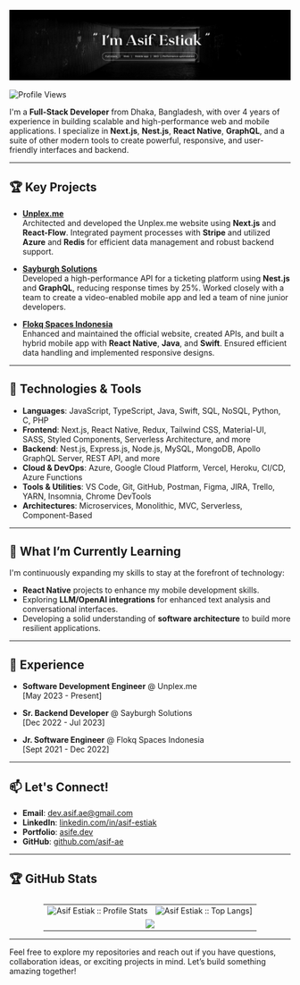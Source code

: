 ![Header](./Asif_Estiak_GitHub_Banner.png)

![Profile Views](https://komarev.com/ghpvc/?username=asif-ae&color=blue)

I'm a **Full-Stack Developer** from Dhaka, Bangladesh, with over 4 years of experience in building scalable and high-performance web and mobile applications. I specialize in **Next.js**, **Nest.js**, **React Native**, **GraphQL**, and a suite of other modern tools to create powerful, responsive, and user-friendly interfaces and backend.

---

## 🏆 Key Projects

- **[Unplex.me](https://unplex.me)**  
  Architected and developed the Unplex.me website using **Next.js** and **React-Flow**. Integrated payment processes with **Stripe** and utilized **Azure** and **Redis** for efficient data management and robust backend support.

- **[Sayburgh Solutions](https://sayburgh.com/)**  
  Developed a high-performance API for a ticketing platform using **Nest.js** and **GraphQL**, reducing response times by 25%. Worked closely with a team to create a video-enabled mobile app and led a team of nine junior developers.

- **[Flokq Spaces Indonesia](https://www.flokq.com/)**  
  Enhanced and maintained the official website, created APIs, and built a hybrid mobile app with **React Native**, **Java**, and **Swift**. Ensured efficient data handling and implemented responsive designs.

---

## 🔧 Technologies & Tools
- **Languages**: JavaScript, TypeScript, Java, Swift, SQL, NoSQL, Python, C, PHP
- **Frontend**: Next.js, React Native, Redux, Tailwind CSS, Material-UI, SASS, Styled Components, Serverless Architecture, and more
- **Backend**: Nest.js, Express.js, Node.js, MySQL, MongoDB, Apollo GraphQL Server, REST API, and more
- **Cloud & DevOps**: Azure, Google Cloud Platform, Vercel, Heroku, CI/CD, Azure Functions
- **Tools & Utilities**: VS Code, Git, GitHub, Postman, Figma, JIRA, Trello, YARN, Insomnia, Chrome DevTools
- **Architectures**: Microservices, Monolithic, MVC, Serverless, Component-Based

---

## 🌱 What I’m Currently Learning
I'm continuously expanding my skills to stay at the forefront of technology:
- **React Native** projects to enhance my mobile development skills.
- Exploring **LLM/OpenAI integrations** for enhanced text analysis and conversational interfaces.
- Developing a solid understanding of **software architecture** to build more resilient applications.

---

## 💼 Experience
- **Software Development Engineer** @ Unplex.me  
  [May 2023 - Present]

- **Sr. Backend Developer** @ Sayburgh Solutions  
  [Dec 2022 - Jul 2023]

- **Jr. Software Engineer** @ Flokq Spaces Indonesia  
  [Sept 2021 - Dec 2022]

---

## 📫 Let's Connect!

- **Email**: [dev.asif.ae@gmail.com](mailto:dev.asif.ae@gmail.com)
- **LinkedIn**: [linkedin.com/in/asif-estiak](https://www.linkedin.com/in/asif-estiak/)
- **Portfolio**: [asife.dev](https://www.asife.dev/)
- **GitHub**: [github.com/asif-ae](https://github.com/asif-ae)

---

## 🏆 GitHub Stats

<table style="display: flex; align-items: center; justify-content: center; width: 100%;">
  <tr>
   <td><img alt="Asif Estiak :: Profile Stats" src="https://github-readme-stats.vercel.app/api?username=asif-ae&theme=blue-green&amp;show_icons=true&amp;count_private=true&amp;hide_border=true" /></td>
   <td><img alt="Asif Estiak :: Top Langs]" src="https://github-readme-stats.vercel.app/api/top-langs/?username=asif-ae&langs_count=14&theme=blue-green&layout=compact&hide=html"> </td>
  </tr>
  <tr>
    <td colspan="2" align="center"><img  align="center" src="https://github-readme-streak-stats.herokuapp.com/?user=asif-ae&theme=blue-green&hide_border=true"></td>
  </tr>
</table>

---

Feel free to explore my repositories and reach out if you have questions, collaboration ideas, or exciting projects in mind. Let’s build something amazing together!
